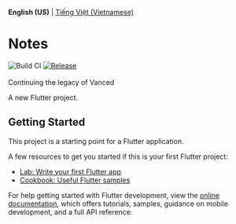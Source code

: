 **English (US)** | [Tiếng Việt (Vietnamese)](README-vi.md)

# Notes
![Build CI][build-badge] [![Release][release-badge]][release-link]
   </a>
   <br>
   <br>
   Continuing the legacy of Vanced
</p>

[release-badge]: https://img.shields.io/badge/Release-v1.0.0-blue?logo=github&link=https%3A%2F%2Fgithub.com%2FNguyenHienNg%2FNotes-App%2Freleases%2Ftag%2Fv1.0.0%2F
[release-link]: https://github.com/NguyenHienNg/Notes-App/releases/tag/v1.0.0
[build-badge]: https://img.shields.io/badge/Build-not_supported-orange?logo=github

A new Flutter project.

## Getting Started

This project is a starting point for a Flutter application.

A few resources to get you started if this is your first Flutter project:

- [Lab: Write your first Flutter app](https://docs.flutter.dev/get-started/codelab)
- [Cookbook: Useful Flutter samples](https://docs.flutter.dev/cookbook)

For help getting started with Flutter development, view the
[online documentation](https://docs.flutter.dev/), which offers tutorials,
samples, guidance on mobile development, and a full API reference.
